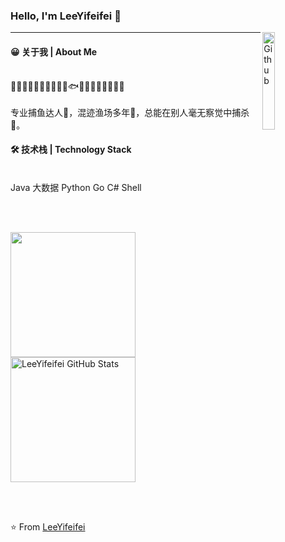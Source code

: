 ### Hello, I'm LeeYifeifei 👋

<img width="20%" align="right" alt="Github" src="https://user-images.githubusercontent.com/48678280/88862734-4903af80-d201-11ea-968b-9c939d88a37c.gif" />

<hr>

#### 😀 关于我 | About Me
<br/>
👨‍💻🏄‍♂️🏊‍♂️🎣🦈🐬🐋🐟🐠🐡🦐🦑🐙🦞🦀🐚
<br/> <br/>
专业捕鱼达人🥇，混迹渔场多年🚣‍，总能在别人毫无察觉中捕杀🐳。


#### 🛠 技术栈 | Technology Stack
<br/>
Java 大数据 Python Go C# Shell

<br/><br/>

<a href="https://github.com/LeeYifeifei">
  <img align="center" src="https://github-readme-stats.vercel.app/api/top-langs/?username=LeeYifeifei&hide=&title_color=ffffff&text_color=c9cacc&icon_color=2bbc8a&bg_color=1d1f21&langs_count=3" height="200px" />
</a>
<a href="https://github.com/LeeYifeifei">
  <img align="center" src="https://github-readme-stats.vercel.app/api?username=LeeYifeifei&show_icons=true&line_height=27&count_private=true&title_color=ffffff&text_color=c9cacc&icon_color=2bbc8a&bg_color=1d1f21" alt="LeeYifeifei GitHub Stats" height="200px" />
</a>

<br> <br>

⭐️ From [LeeYifeifei](https://github.com/LeeYifeifei)
